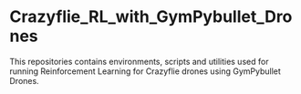 # Crazyflie_RL_with_GymPybullet_Drones
This repositories contains environments, scripts and utilities used for running Reinforcement Learning for Crazyflie drones using GymPybullet Drones.
